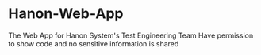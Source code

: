 # Hanon-Web-App
The Web App for Hanon System's Test Engineering Team
Have permission to show code and no sensitive information is shared
